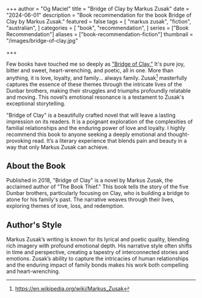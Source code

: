 +++
author = "Og Maciel"
title = "Bridge of Clay by Markus Zusak"
date = "2024-06-01"
description = "Book recommendation for the book Bridge of Clay by Markus Zusak."
featured = false
tags = [
    "markus zusak",
    "fiction",
    "australian",
]
categories = [
    "book",
    "recommendation",
]
series = ["Book Recommendation"]
aliases = ["book-recommendation-fiction"]
thumbnail = "/images/bridge-of-clay.jpg"

+++

Few books have touched me so deeply as <a href="https://amzn.to/3yRdYhD" rel="nofollow" target="_blank">"Bridge of Clay."</a> It's pure joy, bitter and sweet, heart-wrenching, and poetic, all in one. More than anything, it is love, loyalty, and family... always family. Zusak[^1] masterfully captures the essence of these themes through the intricate lives of the Dunbar brothers, making their struggles and triumphs profoundly relatable and moving. This novel’s emotional resonance is a testament to Zusak's exceptional storytelling.

"Bridge of Clay" is a beautifully crafted novel that will leave a lasting impression on its readers. It is a poignant exploration of the complexities of familial relationships and the enduring power of love and loyalty. I highly recommend this book to anyone seeking a deeply emotional and thought-provoking read. It’s a literary experience that blends pain and beauty in a way that only Markus Zusak can achieve.
<!--more-->

## About the Book

Published in 2018, "Bridge of Clay" is a novel by Markus Zusak, the acclaimed author of "The Book Thief." This book tells the story of the five Dunbar brothers, particularly focusing on Clay, who is building a bridge to atone for his family's past. The narrative weaves through their lives, exploring themes of love, loss, and redemption.

## Author's Style

Markus Zusak’s writing is known for its lyrical and poetic quality, blending rich imagery with profound emotional depth. His narrative style often shifts in time and perspective, creating a tapestry of interconnected stories and emotions. Zusak’s ability to capture the intricacies of human relationships and the enduring impact of family bonds makes his work both compelling and heart-wrenching.

[^1]: https://en.wikipedia.org/wiki/Markus_Zusak
